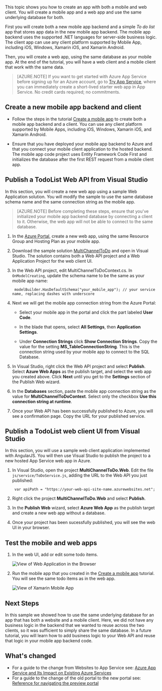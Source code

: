 ﻿This topic shows you how to create an app with both a mobile and web client. You will create a mobile app and a web app and use the same underlying database for both.

First you will create both a new mobile app backend and a simple *To do list* app that stores app data in the new mobile app backend. The mobile app backend uses the supported .NET languages for server-side business logic. The client app can use any client platform supported by Mobile App, including iOS, Windows, Xamarin iOS, and Xamarin Android.

Then, you will create a web app, using the same database as your mobile app. At the end of the tutorial, you will have a web client and a mobile client that work with the same data.

>[AZURE.NOTE] If you want to get started with Azure App Service before signing up for an Azure account, go to [Try App Service](http://go.microsoft.com/fwlink/?LinkId=523751), where you can immediately create a short-lived starter web app in App Service. No credit cards required; no commitments.

## Create a new mobile app backend and client

* Follow the steps in the tutorial [Create a mobile app] to create both a mobile app backend and a client. You can use any client platform supported by Mobile Apps, including iOS, Windows, Xamarin iOS, and Xamarin Android.

* Ensure that you have deployed your mobile app backend to Azure and that you connect your mobile client application to the hosted backend. The mobile app code project uses Entity Framework Code First and initializes the database after the first REST request from a mobile client app.

## Publish a TodoList Web API from Visual Studio

In this section, you will create a new web app using a sample Web Application solution. You will modify the sample to use the same database schema name and the same connection string as the mobile app.

>[AZURE.NOTE] Before completing these steps, ensure that you've initialized your mobile app backend database by connecting a client to it. Otherwise, the web app will not be able to connect to the same database.

1. In the [Azure Portal](https://portal.azure.com/), create a new web app, using the same Resource Group and Hosting Plan as your mobile app.

2. Download the sample solution [MultiChannelToDo] and open in Visual Studio. The solution contains both a Web API project and a Web Application Project for the web client UI.

3. In the Web API project, edit MultiChannelToDoContext.cs. In `OnModelCreating`, update the schema name to be the same as your mobile app name:

        modelBuilder.HasDefaultSchema("your_mobile_app"); // your service name, replacing dashes with underscore

4. Next we will get the mobile app connection string from the Azure Portal:

    - Select your mobile app in the portal and click the part labeled **User Code**.

    - In the blade that opens, select **All Settings**, then **Application Settings**.

    - Under **Connection Strings** click **Show Connection Strings**. Copy the value for the setting **MS_TableConnectionString**. This is the connection string used by your mobile app to connect to the SQL Database.

5. In Visual Studio, right click the Web API project and select **Publish**. Select **Azure Web Apps** as the publish target, and select the web app you created above. Click **Next** until you get to the **Settings** section of the Publish Web wizard.

6. In the **Databases** section, paste the mobile app connection string as the value for **MultiChannelToDoContext**. Select only the checkbox **Use this connection string at runtime**.

7. Once your Web API has been successfully published to Azure, you will see a confirmation page. Copy the URL for your published service.

## Publish a TodoList web client UI from Visual Studio

In this section, you will use a sample web client application implemented with AngularJS. You will then use Visual Studio to publish the project to a new hosted App Service web app in Azure.

1. In Visual Studio, open the project **MultiChannelToDo.Web**. Edit the file `js/service/ToDoService.js`, adding the URL to the Web API you just published:

        var apiPath = "https://your-web-api-site-name.azurewebsites.net";

2. Right click the project **MultiChannelToDo.Web** and select **Publish**.

3. In the **Publish Web** wizard, select **Azure Web App** as the publish target and create a new web app without a database.

4. Once your project has been sucessfully published, you will see the web UI in your browser.

## Test the mobile and web apps

1. In the web UI, add or edit some todo items.

    ![View of Web Application in the Browser](./media/app-service-mobile-dotnet-backend-web-and-mobile/web-app-in-browser.png)

2. Run the mobile app that you created in the [Create a mobile app] tutorial. You will see the same todo items as in the web app.

    ![View of Xamarin Mobile App](./media/app-service-mobile-dotnet-backend-web-and-mobile/xamarin-ios-quickstart-device.png)

## Next Steps

In this sample we showed how to use the same underlying database for an app that has both a website and a mobile client. Here, we did not have any business logic in the backend that we wanted to reuse across the two clients, so it was sufficient to simply share the same database. In a future tutorial, you will learn how to add business logic to your Web API and reuse that logic in your mobile app backend code.

## What's changed
* For a guide to the change from Websites to App Service see: [Azure App Service and Its Impact on Existing Azure Services](http://go.microsoft.com/fwlink/?LinkId=529714)
* For a guide to the change of the old portal to the new portal see: [Reference for navigating the preview portal](http://go.microsoft.com/fwlink/?LinkId=529715)

<!-- Links -->

[MultiChannelToDo]: https://github.com/Azure/mobile-services-samples/tree/web-mobile/MultiChannelToDo
[Create a mobile app]: ../article/app-service-mobile/app-service-mobile-dotnet-backend-xamarin-ios-get-started-preview.md
